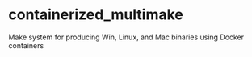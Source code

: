 # containerized_multimake
Make system for producing Win, Linux, and Mac binaries using Docker containers
